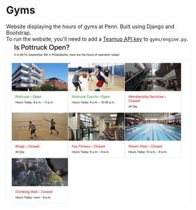 # Gyms

Website displaying the hours of gyms at Penn. Built using Django and Bootstrap.  
To run the website, you'll need to add a [Teamup API key](https://teamup.com/api-keys/) to `gyms/engine.py`.  
![Screenshot](screenshot.png)
